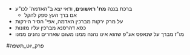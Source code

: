 * ברכת בננה **מח' ראשונים**, ודאי יצא ב"האדמה' לכו"ע
	* אם ברך העץ ספק להקל
* על מרק ירקות מברכין האדמה, אפי' הסיר הירקות
* כסא דהרסנא מברכין עליו מזונות
* מו"ז מברך על שנאפס אע"פ שהוא אינו נהנה ממנו משום שאחרים נהנים ממנו

#פרק_יוט_תשפה